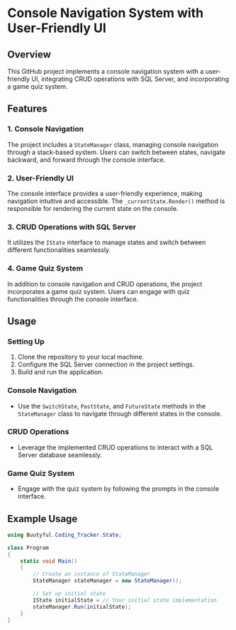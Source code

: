 # Console Navigation System with User-Friendly UI

## Overview
This GitHub project implements a console navigation system with a user-friendly UI, integrating CRUD operations with SQL Server, and incorporating a game quiz system.

## Features

### 1. Console Navigation
The project includes a `StateManager` class, managing console navigation through a stack-based system. Users can switch between states, navigate backward, and forward through the console interface.

### 2. User-Friendly UI
The console interface provides a user-friendly experience, making navigation intuitive and accessible. The `_currentState.Render()` method is responsible for rendering the current state on the console.

### 3. CRUD Operations with SQL Server
It utilizes the `IState` interface to manage states and switch between different functionalities seamlessly.

### 4. Game Quiz System
In addition to console navigation and CRUD operations, the project incorporates a game quiz system. Users can engage with quiz functionalities through the console interface.

## Usage

### Setting Up
1. Clone the repository to your local machine.
2. Configure the SQL Server connection in the project settings.
3. Build and run the application.

### Console Navigation
- Use the `SwitchState`, `PastState`, and `FutureState` methods in the `StateManager` class to navigate through different states in the console.

### CRUD Operations
- Leverage the implemented CRUD operations to interact with a SQL Server database seamlessly.

### Game Quiz System
- Engage with the quiz system by following the prompts in the console interface.

## Example Usage

```csharp
using Buutyful.Coding_Tracker.State;

class Program
{
    static void Main()
    {
        // Create an instance of StateManager
        StateManager stateManager = new StateManager();

        // Set up initial state
        IState initialState = // Your initial state implementation
        stateManager.Run(initialState);
    }
}
